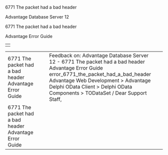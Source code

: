 6771 The packet had a bad header




Advantage Database Server 12  

6771 The packet had a bad header

Advantage Error Guide

|  |
| --- |
|  |

|  |  |  |  |  |
| --- | --- | --- | --- | --- |
| 6771 The packet had a bad header  Advantage Error Guide |  |  | Feedback on: Advantage Database Server 12 - 6771 The packet had a bad header Advantage Error Guide error\_6771\_the\_packet\_had\_a\_bad\_header Advantage Web Development > Advantage Delphi OData Client > Delphi OData Components > TODataSet / Dear Support Staff, |  |
| 6771 The packet had a bad header  Advantage Error Guide |  |  |  |  |